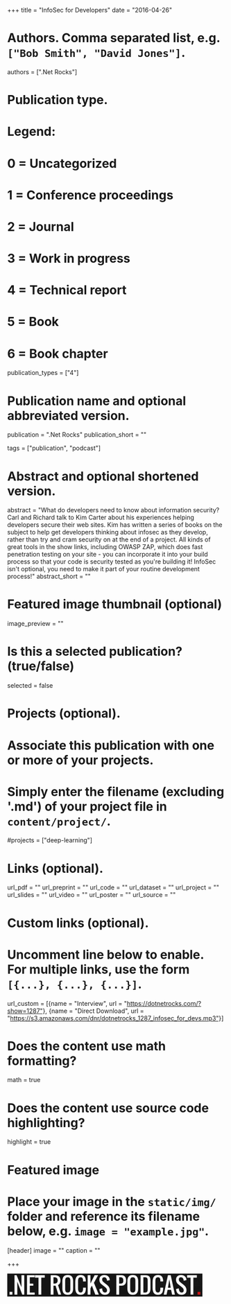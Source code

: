 +++
title = "InfoSec for Developers"
date = "2016-04-26"

# Authors. Comma separated list, e.g. `["Bob Smith", "David Jones"]`.
authors = [".Net Rocks"]

# Publication type.
# Legend:
# 0 = Uncategorized
# 1 = Conference proceedings
# 2 = Journal
# 3 = Work in progress
# 4 = Technical report
# 5 = Book
# 6 = Book chapter
publication_types = ["4"]

# Publication name and optional abbreviated version.
publication = ".Net Rocks"
publication_short = ""

tags = ["publication", "podcast"]

# Abstract and optional shortened version.
abstract = "What do developers need to know about information security? Carl and Richard talk to Kim Carter about his experiences helping developers secure their web sites. Kim has written a series of books on the subject to help get developers thinking about infosec as they develop, rather than try and cram security on at the end of a project. All kinds of great tools in the show links, including OWASP ZAP, which does fast penetration testing on your site - you can incorporate it into your build process so that your code is security tested as you're building it! InfoSec isn't optional, you need to make it part of your routine development process!"
abstract_short = ""

# Featured image thumbnail (optional)
image_preview = ""

# Is this a selected publication? (true/false)
selected = false

# Projects (optional).
#   Associate this publication with one or more of your projects.
#   Simply enter the filename (excluding '.md') of your project file in `content/project/`.
#projects = ["deep-learning"]
 

# Links (optional).
url_pdf = ""
url_preprint = ""
url_code = ""
url_dataset = ""
url_project = ""
url_slides = ""
url_video = ""
url_poster = ""
url_source = ""

# Custom links (optional).
#   Uncomment line below to enable. For multiple links, use the form `[{...}, {...}, {...}]`.
url_custom = [{name = "Interview", url = "https://dotnetrocks.com/?show=1287"}, {name = "Direct Download", url = "https://s3.amazonaws.com/dnr/dotnetrocks_1287_infosec_for_devs.mp3"}]

# Does the content use math formatting?
math = true

# Does the content use source code highlighting?
highlight = true

# Featured image
# Place your image in the `static/img/` folder and reference its filename below, e.g. `image = "example.jpg"`.
[header]
image = ""
caption = ""

+++

![.Net Rocks](/img/publication/dotnetrocks.png)
